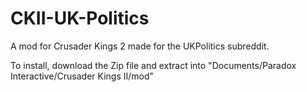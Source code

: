 # CKII-UK-Politics
A mod for Crusader Kings 2 made for the UKPolitics subreddit.

To install, download the Zip file and extract into "Documents/Paradox Interactive/Crusader Kings II/mod"